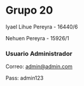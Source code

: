# Grupo 20

Iyael Lihue Pereyra - 16440/6

Nehuen Pereyra - 15926/1


### Usuario Administrador
Correo: admin@admin.com

Pass: admin123